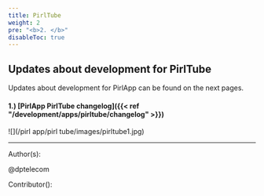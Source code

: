 ```yaml
---
title: PirlTube
weight: 2
pre: "<b>2. </b>"
disableToc: true
---
```


## Updates about development for PirlTube
Updates about development for PirlApp can be found on the next pages.


#### 1.) [PirlApp PirlTube changelog]({{< ref "/development/apps/pirltube/changelog" >}})



![](/pirl app/pirl tube/images/pirltube1.jpg)













---
Author(s):

@dptelecom

Contributor():
